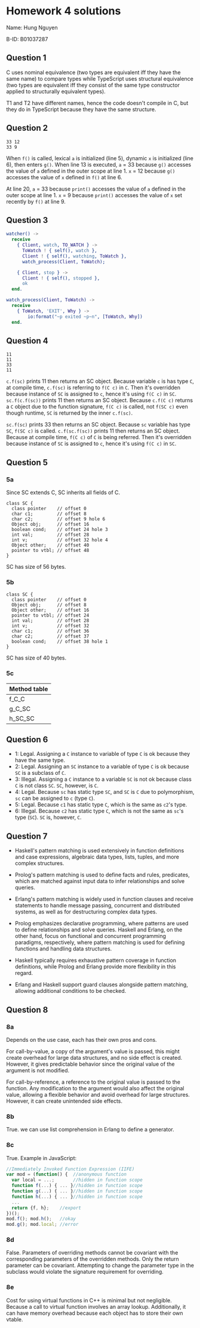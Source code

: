 # Homework 4 solutions

Name: Hung Nguyen

B-ID: B01037287

## Question 1

C uses nominal equivalence (two types are equivalent iff they have the same name) to compare types while TypeScript uses structural equivalence (two types are equivalent iff they consist of the same type constructor applied to structurally equivalent types).

T1 and T2 have different names, hence the code doesn't compile in C, but they do in TypeScript because they have the same structure.

## Question 2

```text
33 12
33 9
```

When `f()` is called, lexical `a` is initialized (line 5), dynamic `x` is initialized (line 6), then enters `g()`.
When line 13 is executed,
`a` = 33 because `g()` accesses the value of `a` defined in the outer scope at line 1.
`x` = 12 because `g()` accesses the value of `x` defined in `f()` at line 6.

At line 20,
`a` = 33 because `print()` accesses the value of `a` defined in the outer scope at line 1.
`x` = 9 because `print()` accesses the value of `x` set recently by `f()` at line 9.

## Question 3

```erlang
watcher() ->
  receive
    { Client, watch, TO_WATCH } ->
      ToWatch ! { self(), watch },
      Client ! { self(), watching, ToWatch },
      watch_process(Client, ToWatch);

    { Client, stop } ->
      Client ! { self(), stopped },
      ok
  end.

watch_process(Client, ToWatch) ->
  receive
    { ToWatch, 'EXIT', Why } ->
        io:format("~p exited ~p~n", [ToWatch, Why])
  end.
```

## Question 4

```text
11
11
33
11
```

`c.f(sc)` prints 11 then returns an SC object. Because variable `c` is has type `C`, at compile time, `c.f(sc)` is referring to `f(C c)` in `C`. Then it's overridden because instance of `SC` is assigned to `c`, hence it's using `f(C c)` in `SC`.
`sc.f(c.f(sc))` prints 11 then returns an SC object. Because `c.f(C c)` returns a `C` object due to the function signature, `f(C c)` is called, not `f(SC c)` even though runtime, `SC` is returned by the inner `c.f(sc)`.

`sc.f(sc)` prints 33 then returns an SC object. Because `sc` variable has type `SC`, `f(SC c)` is called.
`c.f(sc.f(sc))` prints 11 then returns an SC object. Because at compile time, `f(C c)` of `C` is being referred. Then it's overridden because instance of `SC` is assigned to `c`, hence it's using `f(C c)` in `SC`.

## Question 5

### 5a

Since SC extends C, SC inherits all fields of C.

```text
class SC {
  class pointer    // offset 0
  char c1;         // offset 8
  char c2;         // offset 9 hole 6
  Object obj;      // offset 16
  boolean cond;    // offset 24 hole 3
  int val;         // offset 28
  int v;           // offset 32 hole 4
  Object other;    // offset 40
  pointer to vtbl; // offset 48
}
```

SC has size of 56 bytes.

### 5b

```text
class SC {
  class pointer    // offset 0
  Object obj;      // offset 8
  Object other;    // offset 16
  pointer to vtbl; // offset 24
  int val;         // offset 28
  int v;           // offset 32
  char c1;         // offset 36
  char c2;         // offset 37
  boolean cond;    // offset 38 hole 1
}
```

SC has size of 40 bytes.

### 5c

| Method table |
| ------------ |
| f_C_C        |
| g_C_SC       |
| h_SC_SC      |

## Question 6

- 1: Legal. Assigning a `C` instance to variable of type `C` is ok because they have the same type.
- 2: Legal. Assigning an `SC` instance to a variable of type `C` is ok because `SC` is a subclass of `C`.
- 3: Illegal. Assigning a `C` instance to a variable `SC` is not ok because class `C` is not class `SC`. `SC`, however, is `C`.
- 4: Legal. Because `sc` has static type `SC`, and `SC` is `C` due to polymorphism, `sc` can be assigned to `c` (type `C`).
- 5: Legal. Because `c1` has static type `C`, which is the same as `c2`'s type.
- 6: Illegal. Because `c2` has static type `C`, which is not the same as `sc`'s type (`SC`). `SC` is, however, `C`.

## Question 7

- Haskell's pattern matching is used extensively in function definitions and case expressions, algebraic data types, lists, tuples, and more complex structures.

- Prolog's pattern matching is used to define facts and rules, predicates, which are matched against input data to infer relationships and solve queries.

- Erlang's pattern matching is widely used in function clauses and receive statements to handle message passing, concurrent and distributed systems, as well as for destructuring complex data types.

- Prolog emphasizes declarative programming, where patterns are used to define relationships and solve queries. Haskell and Erlang, on the other hand, focus on functional and concurrent programming paradigms, respectively, where pattern matching is used for defining functions and handling data structures.
- Haskell typically requires exhaustive pattern coverage in function definitions, while Prolog and Erlang provide more flexibility in this regard.
- Erlang and Haskell support guard clauses alongside pattern matching, allowing additional conditions to be checked.

## Question 8

### 8a

Depends on the use case, each has their own pros and cons.

For call-by-value, a copy of the argument's value is passed, this might create overhead for large data structures, and no side effect is created. However, it gives predictable behavior since the original value of the argument is not modified.

For call-by-reference, a reference to the original value is passed to the function. Any modification to the argument would also affect the original value, allowing a flexible behavior and avoid overhead for large structures. However, it can create unintended side effects.

### 8b

True. we can use list comprehension in Erlang to define a generator.

### 8c

True. Example in JavaScript:

```js
//Immediately Invoked Function Expression (IIFE)
var mod = (function() {  //anonymous function
  var local = ...;       //hidden in function scope
  function f(...) { ... }//hidden in function scope
  function g(...) { ... }//hidden in function scope
  function h(...) { ... }//hidden in function scope
  ...
  return {f, h};    //export
})();
mod.f(); mod.h();   //okay
mod.g(); mod.local; //error
```

### 8d

False. Parameters of overriding methods cannot be covariant with the corresponding parameters of the overridden methods. Only the return parameter can be covariant. Attempting to change the parameter type in the subclass would violate the signature requirement for overriding.

### 8e

Cost for using virtual functions in C++ is minimal but not negligible. Because a call to virtual function involves an array lookup. Additionally, it can have memory overhead because each object has to store their own vtable.
